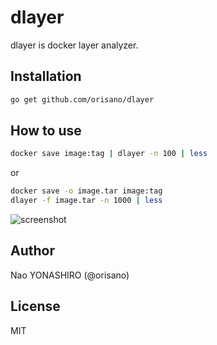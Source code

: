 # dlayer
dlayer is docker layer analyzer.

## Installation
```bash
go get github.com/orisano/dlayer
```

## How to use
```bash 
docker save image:tag | dlayer -n 100 | less
```
or
```bash
docker save -o image.tar image:tag
dlayer -f image.tar -n 1000 | less
```

![screenshot](https://github.com/orisano/dlayer/raw/images/images/screenshot.png)

## Author
Nao YONASHIRO (@orisano)

## License
MIT
